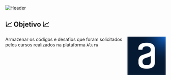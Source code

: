 ![Header](https://capsule-render.vercel.app/api?type=waving&height=121&color=0000CD&text=🖥️%20Códigos%20Alura%20🖥️&fontSize=35&fontColor=AFEEEE&section=header&fontAlignY=65)

## 📈 Objetivo 📈

<div>
  <img align = "right" src="img/alura.png" width="120" height="120" alt="Alura">
</div>

Armazenar os códigos e desafios que foram solicitados pelos cursos realizados na plataforma `Alura`

